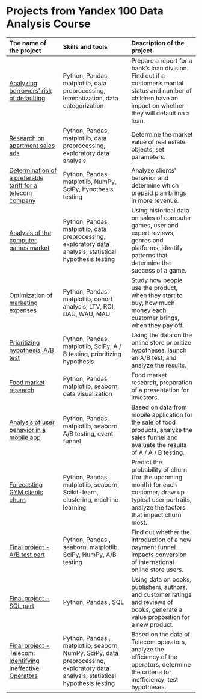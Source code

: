 # Projects from Yandex 100 Data Analysis Course 


| **The name of the project** | **Skills and tools** | **Description of the project**|
|:----|:----|:----------|
| [Analyzing borrowers’ risk of defaulting](https://github.com/NatalySmushkin/D.S-projects/blob/main/Loan.ipynb) |Python, Pandas, matplotlib, data preprocessing, lemmatization, data categorization| Prepare a report for a bank’s loan division. Find out if a customer’s marital status and number of children have an impact on whether they will default on a loan.  |  
| [Research on apartment sales ads](https://github.com/NatalySmushkin/D.S-projects/blob/main/Real%20estate.ipynb) |Python, Pandas, matplotlib, data preprocessing, exploratory data analysis| Determine the market value of real estate objects, set parameters.  |
| [Determination of a preferable tariff for a telecom company](https://github.com/NatalySmushkin/D.S-projects/blob/main/Mobile%20operator.ipynb) |Python, Pandas, matplotlib, NumPy, SciPy, hypothesis testing | Analyze clients' behavior and determine which prepaid plan brings in more revenue. |
| [Analysis of the computer games market](https://github.com/NatalySmushkin/D.S-projects/blob/main/Videogames.ipynb) | Python, Pandas, matplotlib, data preprocessing, exploratory data analysis, statistical hypothesis testing | Using historical data on sales of computer games, user and expert reviews, genres and platforms, identify patterns that determine the success of a game. |
| [Optimization of marketing expenses](https://github.com/NatalySmushkin/Data_Analysis_Projects/blob/main/Yandex.Afisha.ipynb) | Python, Pandas, matplotlib, cohort analysis, LTV, ROI, DAU, WAU, MAU |Study how people use the product, when they start to buy, how much money each customer brings, when they pay off. |
| [Prioritizing hypothesis, A/B test](https://github.com/NatalySmushkin/Data_Analysis_Projects/blob/main/Prioritizing%20hypothesis%20and%20A%20B%20test.ipynb) |  Python, Pandas, matplotlib, SciPy, A / B testing, prioritizing hypothesis  | Using the data on the online store prioritize hypotheses, launch an A/B test, and analyze the results. |  
| [Food market research](https://github.com/NatalySmushkin/Data_Analysis_Projects/blob/main/Food%20market%20research.ipynb) | Python, Pandas, matplotlib, seaborn, data visualization | Food market research, preparation of a presentation for investors. |
| [Analysis of user behavior in a mobile app](https://github.com/NatalySmushkin/Data_Analysis_Projects/blob/main/Mobile%20Food%20App.ipynb) | Python, Pandas, matplotlib, seaborn,  А/В testing, event funnel| Based on data from mobile application for the sale of food products, analyze the sales funnel and  evaluate the results of A / A / B testing. |
| [Forecasting GYM clients churn](https://github.com/NatalySmushkin/Data_Analysis_Projects/blob/main/Fitness.ipynb) | Python, Pandas, matplotlib, seaborn, Scikit-learn, clustering, machine learning| Predict the probability of churn (for the upcoming month) for each customer, draw up typical user portraits, analyze the factors that impact churn most. |
| [Final project - A/B test part](https://github.com/NatalySmushkin/Data_Analysis_Projects/blob/main/Final%20project%20A%20B%20testing%20part.ipynb) | Python, Pandas , seaborn, matplotlib, SciPy, NumPy, A/B testing | Find out whether the introduction of a new payment funnel impacts conversion of international online store users. |
| [Final project - SQL part](https://github.com/NatalySmushkin/Data_Analysis_Projects/blob/main/Final%20project%20SQL%20part.ipynb) | Python, Pandas , SQL | Using data on books, publishers, authors, and customer ratings and reviews of books, generate a value proposition for a new product. |
| [Final project - Telecom: Identifying Ineffective Operators](https://github.com/NatalySmushkin/Data_Analysis_Projects/blob/main/Final%20project%20-%20Telecom%20operators.ipynb) | Python, Pandas , matplotlib, seaborn, NumPy, SciPy, data preprocessing, exploratory data analysis, statistical hypothesis testing  | Based on the data of Telecom operators, analyze the efficiency of the operators, determine the criteria for inefficiency, test hypotheses. |  
